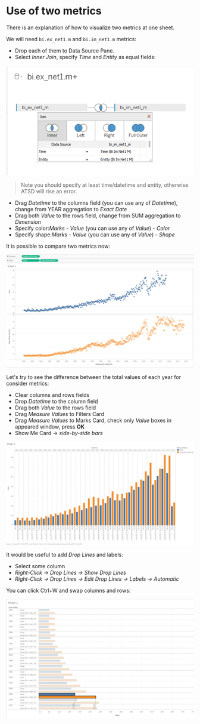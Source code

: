 # Use of two metrics

There is an explanation of how to visualize two metrics at one sheet.

We will need `bi.ex_net1.m` and `bi.im_net1.m` metrics:

- Drop each of them to Data Source Pane.
- Select _Inner Join_, specify _Time_ and _Entity_ as equal fields:

![](images/inner_Join.png)

> Note you should specify at least time/datetime and entity, otherwise ATSD will rise an error.

- Drag _Datetime_ to the columns field (you can use any of _Datetime_), change from YEAR aggregation to _Exact Date_ 
- Drag both _Value_ to the rows field, change from SUM aggregation to _Dimension_
- Specify color:_Marks_ - _Value_ (you can use any of _Value_) - _Color_
- Specify shape:_Marks_ - _Value_ (you can use any of _Value_) - _Shape_

It is possible to compare two metrics now:

![](images/two_metrcS.png)

Let's try to see the difference between the total values of each year for consider metrics:

- Clear columns and rows fields
- Drop _Datetime_ to the column field
- Drag both _Value_ to the rows field
- Drag _Measure Values_ to Filters Card 
- Drag _Measure Values_ to Marks Card, check only _Value_ boxes in appeared window, press **OK**
- Show Me Card -> _side-by-side bars_ 

![](images/Sheet.png)

It would be useful to add _Drop Lines_ and labels:

- Select some column
- _Right-Click -> Drop Lines -> Show Drop Lines_
- _Right-Click -> Drop Lines -> Edit Drop Lines -> Labels -> Automatic_

You can click Ctrl+W and swap columns and rows:

![](images/drop_lines_and_labels.png)